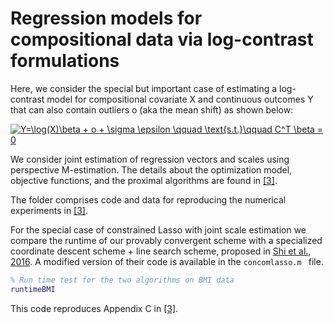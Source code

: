 Regression models for compositional data via log-contrast formulations
=========

Here, we consider the special but important case of estimating a log-contrast model for compositional covariate X
and continuous outcomes Y that can also contain outliers o (aka the mean shift) as shown below: 

<a href="https://www.codecogs.com/eqnedit.php?latex=Y=\log(X)\beta&space;&plus;&space;o&space;&plus;&space;\sigma&space;\epsilon&space;\qquad&space;\text{s.t.}\qquad&space;C^T&space;\beta&space;=&space;0" target="_blank"><img src="https://latex.codecogs.com/gif.latex?Y=\log(X)\beta&space;&plus;&space;o&space;&plus;&space;\sigma&space;\epsilon&space;\qquad&space;\text{s.t.}\qquad&space;C^T&space;\beta&space;=&space;0" title="Y=\log(X)\beta + o + \sigma \epsilon \qquad \text{s.t.}\qquad C^T \beta = 0" /></a>

We consider joint estimation of regression vectors and scales using perspective M-estimation. The details about the optimization model, objective functions, and the proximal algorithms are found in [[3]](https://arxiv.org/abs/1903.01050). 

The folder comprises code and data for reproducing the numerical experiments in [[3]](https://arxiv.org/abs/1903.01050). 


For the special case of constrained Lasso with joint scale estimation we compare the runtime of our
provably convergent scheme with a specialized coordinate descent scheme + line search scheme, 
proposed in [Shi et al., 2016](https://arxiv.org/abs/1603.00974). A modified version
of their code is available in the ```concomlasso.m ``` file.

```Matlab
% Run time test for the two algorithms on BMI data
runtimeBMI
```
This code reproduces Appendix C in [[3]](https://arxiv.org/abs/1903.01050).



